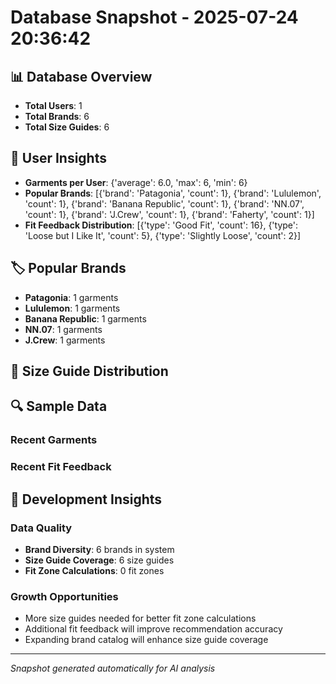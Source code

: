 # Database Snapshot - 2025-07-24 20:36:42

## 📊 Database Overview
- **Total Users**: 1
- **Total Brands**: 6
- **Total Size Guides**: 6

## 👥 User Insights
- **Garments per User**: {'average': 6.0, 'max': 6, 'min': 6}
- **Popular Brands**: [{'brand': 'Patagonia', 'count': 1}, {'brand': 'Lululemon', 'count': 1}, {'brand': 'Banana Republic', 'count': 1}, {'brand': 'NN.07', 'count': 1}, {'brand': 'J.Crew', 'count': 1}, {'brand': 'Faherty', 'count': 1}]
- **Fit Feedback Distribution**: [{'type': 'Good Fit', 'count': 16}, {'type': 'Loose but I Like It', 'count': 5}, {'type': 'Slightly Loose', 'count': 2}]

## 🏷️ Popular Brands
- **Patagonia**: 1 garments
- **Lululemon**: 1 garments
- **Banana Republic**: 1 garments
- **NN.07**: 1 garments
- **J.Crew**: 1 garments

## 📏 Size Guide Distribution

## 🔍 Sample Data

### Recent Garments

### Recent Fit Feedback

## 🚀 Development Insights

### Data Quality
- **Brand Diversity**: 6 brands in system
- **Size Guide Coverage**: 6 size guides
- **Fit Zone Calculations**: 0 fit zones

### Growth Opportunities
- More size guides needed for better fit zone calculations
- Additional fit feedback will improve recommendation accuracy
- Expanding brand catalog will enhance size guide coverage

---
*Snapshot generated automatically for AI analysis*
